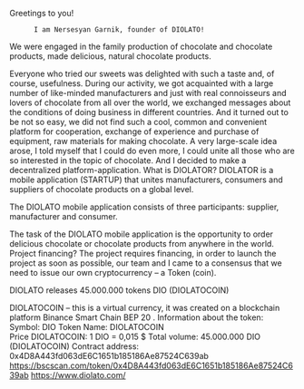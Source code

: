 Greetings to you!

          I am Nersesyan Garnik, founder of DIOLATO!
 We were engaged in the family production of chocolate and chocolate products, made delicious, natural chocolate products.

Everyone who tried our sweets was delighted with such a taste and, of course, usefulness. During our activity, we got acquainted with a large number of like-minded manufacturers and just with real connoisseurs and lovers of chocolate from all over the world, we exchanged messages about the conditions of doing business in different countries. And it turned out to be not so easy, we did not find such a cool, common and convenient platform for cooperation, exchange of experience and purchase of equipment, raw materials for making chocolate.
A very large-scale idea arose, I told myself that I could do even more, I could unite all those who are so interested in the topic of chocolate. And I decided to make a decentralized platform-application.
What is DIOLATOR?
DIOLATOR is a mobile application (STARTUP) that unites manufacturers, consumers and suppliers of chocolate products on a global level.

The DIOLATO mobile application consists of three participants: supplier, manufacturer and consumer.

The task of the DIOLATO mobile application
is the opportunity to order delicious chocolate or chocolate products from anywhere in the world.
Project financing?
The project requires financing, in order to launch the project as soon as possible, our team and I came to a consensus that we need to issue our own cryptocurrency – a Token (coin).

DIOLATO releases 45.000.000 tokens DIO (DIOLATOCOIN)  

DIOLATOCOIN – this is a virtual currency, it was created on a blockchain platform Binance Smart Chain BEP 20 .
Information about the token: 
 Symbol: DIO 
 Token Name: DIOLATOCOIN  
 Price DIOLATOCOIN: 1 DIO = 0,015 $
 Total volume: 45.000.000 DIO (DIOLATOCOIN)
 Contract address:   0x4D8A443fd063dE6C1651b185186Ae87524C639ab
 https://bscscan.com/token/0x4D8A443fd063dE6C1651b185186Ae87524C639ab
 https://www.diolato.com/
